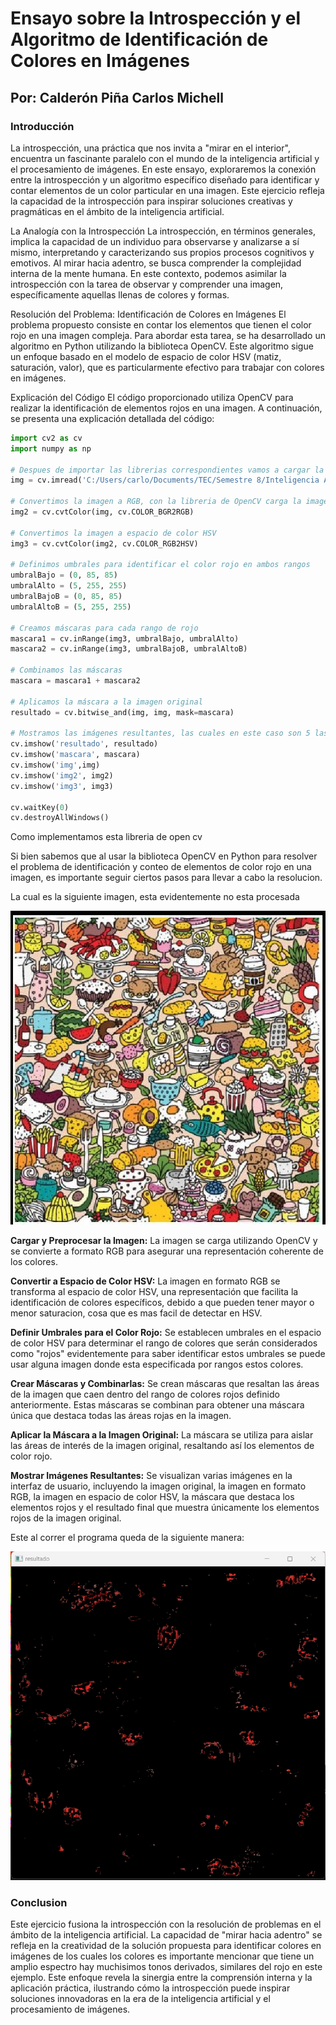 # Ensayo sobre la Introspección y el Algoritmo de Identificación de Colores en Imágenes

## Por: Calderón Piña Carlos Michell

### Introducción

La introspección, una práctica que nos invita a "mirar en el interior", encuentra un fascinante paralelo con el mundo de la inteligencia artificial y el procesamiento de imágenes. En este ensayo, exploraremos la conexión entre la introspección y un algoritmo específico diseñado para identificar y contar elementos de un color particular en una imagen. Este ejercicio refleja la capacidad de la introspección para inspirar soluciones creativas y pragmáticas en el ámbito de la inteligencia artificial.

La Analogía con la Introspección
La introspección, en términos generales, implica la capacidad de un individuo para observarse y analizarse a sí mismo, interpretando y caracterizando sus propios procesos cognitivos y emotivos. Al mirar hacia adentro, se busca comprender la complejidad interna de la mente humana. En este contexto, podemos asimilar la introspección con la tarea de observar y comprender una imagen, específicamente aquellas llenas de colores y formas.

Resolución del Problema: Identificación de Colores en Imágenes
El problema propuesto consiste en contar los elementos que tienen el color rojo en una imagen compleja. Para abordar esta tarea, se ha desarrollado un algoritmo en Python utilizando la biblioteca OpenCV. Este algoritmo sigue un enfoque basado en el modelo de espacio de color HSV (matiz, saturación, valor), que es particularmente efectivo para trabajar con colores en imágenes.

Explicación del Código
El código proporcionado utiliza OpenCV para realizar la identificación de elementos rojos en una imagen. A continuación, se presenta una explicación detallada del código:

```Python
import cv2 as cv
import numpy as np

# Despues de importar las librerias correspondientes vamos a cargar la imagen 
img = cv.imread('C:/Users/carlo/Documents/TEC/Semestre 8/Inteligencia Artificial/ActividadesIA/Identificar_coordenadasRY/tr.png', 1)

# Convertimos la imagen a RGB, con la libreria de OpenCV carga la imagen en formato BGR por defecto
img2 = cv.cvtColor(img, cv.COLOR_BGR2RGB)

# Convertimos la imagen a espacio de color HSV
img3 = cv.cvtColor(img2, cv.COLOR_RGB2HSV)

# Definimos umbrales para identificar el color rojo en ambos rangos
umbralBajo = (0, 85, 85)
umbralAlto = (5, 255, 255)
umbralBajoB = (0, 85, 85)
umbralAltoB = (5, 255, 255)

# Creamos máscaras para cada rango de rojo
mascara1 = cv.inRange(img3, umbralBajo, umbralAlto)
mascara2 = cv.inRange(img3, umbralBajoB, umbralAltoB)

# Combinamos las máscaras
mascara = mascara1 + mascara2

# Aplicamos la máscara a la imagen original
resultado = cv.bitwise_and(img, img, mask=mascara)

# Mostramos las imágenes resultantes, las cuales en este caso son 5 las imagenes resultantes
cv.imshow('resultado', resultado)
cv.imshow('mascara', mascara)
cv.imshow('img',img)
cv.imshow('img2', img2)
cv.imshow('img3', img3)

cv.waitKey(0)
cv.destroyAllWindows()
```

Como implementamos esta libreria de open cv

Si bien sabemos que al usar la biblioteca OpenCV en Python para resolver el problema de identificación y conteo de elementos de color rojo en una imagen, es importante seguir ciertos pasos para llevar a cabo la resolucion.

La cual es la siguiente imagen, esta evidentemente no esta procesada

![Imagen original](tr.png)

__Cargar y Preprocesar la Imagen:__
La imagen se carga utilizando OpenCV y se convierte a formato RGB para asegurar una representación coherente de los colores.

__Convertir a Espacio de Color HSV:__
La imagen en formato RGB se transforma al espacio de color HSV, una representación que facilita la identificación de colores específicos, debido a que pueden tener mayor o menor saturacion, cosa que es mas facil de detectar en HSV.

__Definir Umbrales para el Color Rojo:__
Se establecen umbrales en el espacio de color HSV para determinar el rango de colores que serán considerados como "rojos" evidentemente para saber identificar estos umbrales se puede usar alguna imagen donde esta especificada por rangos estos colores.

__Crear Máscaras y Combinarlas:__
Se crean máscaras que resaltan las áreas de la imagen que caen dentro del rango de colores rojos definido anteriormente. Estas máscaras se combinan para obtener una máscara única que destaca todas las áreas rojas en la imagen.

__Aplicar la Máscara a la Imagen Original:__
La máscara se utiliza para aislar las áreas de interés de la imagen original, resaltando así los elementos de color rojo.

__Mostrar Imágenes Resultantes:__
Se visualizan varias imágenes en la interfaz de usuario, incluyendo la imagen original, la imagen en formato RGB, la imagen en espacio de color HSV, la máscara que destaca los elementos rojos y el resultado final que muestra únicamente los elementos rojos de la imagen original.

Este al correr el programa queda de la siguiente manera:

![ImagenSoloConElementos Rojos](red.png)

### Conclusion

Este ejercicio fusiona la introspección con la resolución de problemas en el ámbito de la inteligencia artificial. La capacidad de "mirar hacia adentro" se refleja en la creatividad de la solución propuesta para identificar colores en imágenes de los cuales los colores es importante mencionar que tiene un amplio espectro hay muchisimos tonos derivados, similares del rojo en este ejemplo. Este enfoque revela la sinergia entre la comprensión interna y la aplicación práctica, ilustrando cómo la introspección puede inspirar soluciones innovadoras en la era de la inteligencia artificial y el procesamiento de imágenes.
